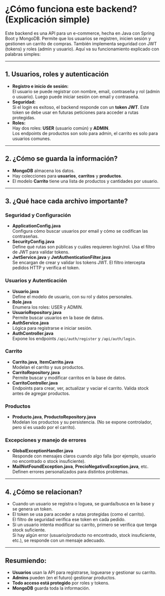 # ¿Cómo funciona este backend? (Explicación simple)

Este backend es una API para un e-commerce, hecha en Java con Spring Boot y MongoDB. Permite que los usuarios se registren, inicien sesión y gestionen un carrito de compras. También implementa seguridad con JWT (tokens) y roles (admin y usuario). Aquí va su funcionamiento explicado con palabras simples:

---

## 1. **Usuarios, roles y autenticación**

- **Registro e inicio de sesión:**  
  El usuario se puede registrar con nombre, email, contraseña y rol (admin o usuario). Luego puede iniciar sesión con email y contraseña.
- **Seguridad:**  
  Si el login es exitoso, el backend responde con un **token JWT**. Este token se debe usar en futuras peticiones para acceder a rutas protegidas.
- **Roles:**  
  Hay dos roles: **USER** (usuario común) y **ADMIN**.  
  Los endpoints de productos son solo para admin, el carrito es solo para usuarios comunes.

---

## 2. **¿Cómo se guarda la información?**

- **MongoDB** almacena los datos.
- Hay colecciones para **usuarios**, **carritos** y **productos**.
- El modelo **Carrito** tiene una lista de productos y cantidades por usuario.

---

## 3. **¿Qué hace cada archivo importante?**

### Seguridad y Configuración
- **ApplicationConfig.java**  
  Configura cómo buscar usuarios por email y cómo se codifican las contraseñas.
- **SecurityConfig.java**  
  Define qué rutas son públicas y cuáles requieren login/rol. Usa el filtro de JWT para validar tokens.
- **JwtService.java** y **JwtAuthenticationFilter.java**  
  Se encargan de crear y validar los tokens JWT. El filtro intercepta pedidos HTTP y verifica el token.

### Usuarios y Autenticación
- **Usuario.java**  
  Define el modelo de usuario, con su rol y datos personales.  
- **Role.java**  
  Enumera los roles: USER y ADMIN.
- **UsuarioRepository.java**  
  Permite buscar usuarios en la base de datos.
- **AuthService.java**  
  Lógica para registrarse e iniciar sesión.
- **AuthController.java**  
  Expone los endpoints `/api/auth/register` y `/api/auth/login`.

### Carrito
- **Carrito.java**, **ItemCarrito.java**  
  Modelan el carrito y sus productos.
- **CarritoRepository.java**  
  Permite buscar y modificar carritos en la base de datos.
- **CarritoController.java**  
  Endpoints para crear, ver, actualizar y vaciar el carrito. Valida stock antes de agregar productos.

### Productos
- **Producto.java**, **ProductoRepository.java**  
  Modelan los productos y su persistencia. (No se expone controlador, pero sí es usado por el carrito).

### Excepciones y manejo de errores
- **GlobalExceptionHandler.java**  
  Responde con mensajes claros cuando algo falla (por ejemplo, usuario no encontrado o stock insuficiente).
- **MailNotFoundException.java**, **PrecioNegativoException.java**, etc.  
  Definen errores personalizados para distintos problemas.

---

## 4. **¿Cómo se relacionan?**

- Cuando un usuario se registra o loguea, se guarda/busca en la base y se genera un token.
- El token se usa para acceder a rutas protegidas (como el carrito).  
  El filtro de seguridad verifica ese token en cada pedido.
- Si un usuario intenta modificar su carrito, primero se verifica que tenga stock suficiente.  
  Si hay algún error (usuario/producto no encontrado, stock insuficiente, etc.), se responde con un mensaje adecuado.

---

## Resumiendo:

- **Usuarios** usan la API para registrarse, loguearse y gestionar su carrito.
- **Admins** pueden (en el futuro) gestionar productos.
- **Todo acceso está protegido** por roles y tokens.
- **MongoDB** guarda toda la información.
